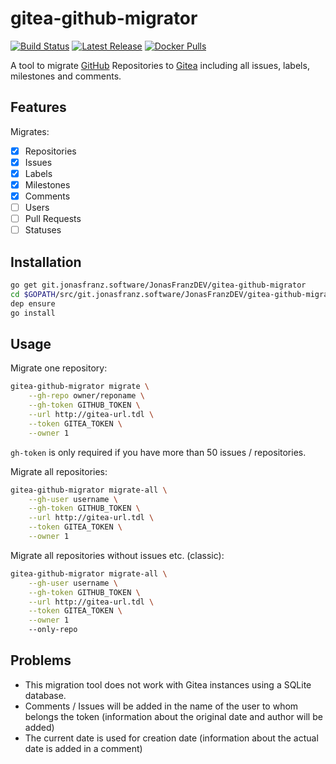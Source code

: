 # gitea-github-migrator
[![Build Status](https://drone.jonasfranz.software/api/badges/JonasFranzDEV/gitea-github-migrator/status.svg)](https://drone.jonasfranz.software/JonasFranzDEV/gitea-github-migrator)
[![Latest Release](https://img.shields.io/badge/dynamic/json.svg?label=release&url=https%3A%2F%2Fgit.jonasfranz.software%2Fapi%2Fv1%2Frepos%2FJonasFranzDEV%2Fgitea-github-migrator%2Freleases&query=%24%5B0%5D.tag_name)](https://git.jonasfranz.software/JonasFranzDEV/gitea-github-migrator/releases)
[![Docker Pulls](https://img.shields.io/docker/pulls/jonasfranz/gitea-github-migrator.svg)](https://hub.docker.com/r/jonasfranz/gitea-github-migrator/)

A tool to migrate [GitHub](https://github.com) Repositories to [Gitea](https://gitea.io) including all issues, labels, milestones
and comments.

## Features
Migrates:

- [x] Repositories
- [x] Issues
- [x] Labels
- [x] Milestones
- [x] Comments
- [ ] Users
- [ ] Pull Requests
- [ ] Statuses

## Installation

```bash
go get git.jonasfranz.software/JonasFranzDEV/gitea-github-migrator
cd $GOPATH/src/git.jonasfranz.software/JonasFranzDEV/gitea-github-migrator
dep ensure
go install
```

## Usage

Migrate one repository:
```bash
gitea-github-migrator migrate \
    --gh-repo owner/reponame \
    --gh-token GITHUB_TOKEN \
    --url http://gitea-url.tdl \
    --token GITEA_TOKEN \
    --owner 1
```
`gh-token` is only required if you have more than 50 issues / repositories.

Migrate all repositories:
```bash
gitea-github-migrator migrate-all \
    --gh-user username \
    --gh-token GITHUB_TOKEN \
    --url http://gitea-url.tdl \
    --token GITEA_TOKEN \
    --owner 1
```

Migrate all repositories without issues etc. (classic):
```bash
gitea-github-migrator migrate-all \
    --gh-user username \
    --gh-token GITHUB_TOKEN \
    --url http://gitea-url.tdl \
    --token GITEA_TOKEN \
    --owner 1
    --only-repo
```

## Problems
* This migration tool does not work with Gitea instances using a SQLite database.
* Comments / Issues will be added in the name of the user to whom belongs the token (information about the original date and author will be added)
* The current date is used for creation date (information about the actual date is added in a comment)
